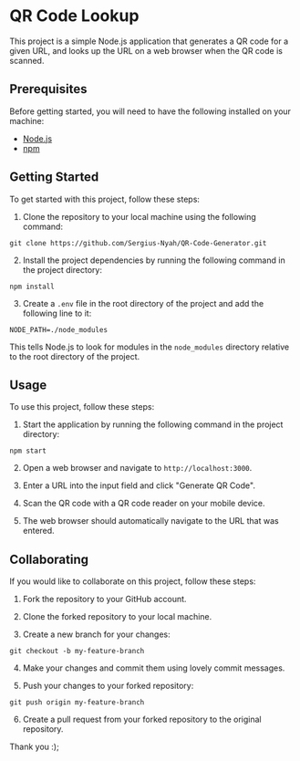 
# QR Code Lookup

This project is a simple Node.js application that generates a QR code for a given URL, and looks up the URL on a web browser when the QR code is scanned.

## Prerequisites

Before getting started, you will need to have the following installed on your machine:

- [Node.js](https://nodejs.org/en/)
- [npm](https://www.npmjs.com/)

## Getting Started

To get started with this project, follow these steps:

1. Clone the repository to your local machine using the following command:

```
git clone https://github.com/Sergius-Nyah/QR-Code-Generator.git
```

2. Install the project dependencies by running the following command in the project directory:

```
npm install
```

3. Create a `.env` file in the root directory of the project and add the following line to it:

```
NODE_PATH=./node_modules
```

This tells Node.js to look for modules in the `node_modules` directory relative to the root directory of the project.

## Usage

To use this project, follow these steps:

1. Start the application by running the following command in the project directory:

```
npm start
```

2. Open a web browser and navigate to `http://localhost:3000`.

3. Enter a URL into the input field and click "Generate QR Code".

4. Scan the QR code with a QR code reader on your mobile device.

5. The web browser should automatically navigate to the URL that was entered.

## Collaborating

If you would like to collaborate on this project, follow these steps:

1. Fork the repository to your GitHub account.

2. Clone the forked repository to your local machine.

3. Create a new branch for your changes:

```
git checkout -b my-feature-branch
```

4. Make your changes and commit them using lovely commit messages.

5. Push your changes to your forked repository:

```
git push origin my-feature-branch
```

6. Create a pull request from your forked repository to the original repository.

Thank you :); 